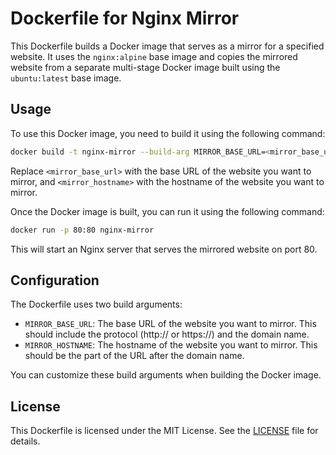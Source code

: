 # Dockerfile for Nginx Mirror

This Dockerfile builds a Docker image that serves as a mirror for a specified website. It uses the `nginx:alpine` base image and copies the mirrored website from a separate multi-stage Docker image built using the `ubuntu:latest` base image.

## Usage

To use this Docker image, you need to build it using the following command:

```bash
docker build -t nginx-mirror --build-arg MIRROR_BASE_URL=<mirror_base_url> --build-arg MIRROR_HOSTNAME=<mirror_hostname> .
```

Replace `<mirror_base_url>` with the base URL of the website you want to mirror, and `<mirror_hostname>` with the hostname of the website you want to mirror.

Once the Docker image is built, you can run it using the following command:

```bash
docker run -p 80:80 nginx-mirror
```

This will start an Nginx server that serves the mirrored website on port 80.

## Configuration

The Dockerfile uses two build arguments:

- `MIRROR_BASE_URL`: The base URL of the website you want to mirror. This should include the protocol (http:// or https://) and the domain name.
- `MIRROR_HOSTNAME`: The hostname of the website you want to mirror. This should be the part of the URL after the domain name.

You can customize these build arguments when building the Docker image.

## License

This Dockerfile is licensed under the MIT License. See the [LICENSE](LICENSE) file for details.

